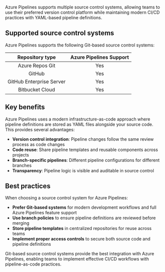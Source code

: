 Azure Pipelines supports multiple source control systems, allowing teams to use their preferred version control platform while maintaining modern CI/CD practices with YAML-based pipeline definitions.

## Supported source control systems

Azure Pipelines supports the following Git-based source control systems:

|   **Repository type**    | **Azure Pipelines Support** |
| :----------------------: | :-------------------------: |
|     Azure Repos Git      |             Yes             |
|          GitHub          |             Yes             |
| GitHub Enterprise Server |             Yes             |
|     Bitbucket Cloud      |             Yes             |

## Key benefits

Azure Pipelines uses a modern infrastructure-as-code approach where pipeline definitions are stored as YAML files alongside your source code. This provides several advantages:

- **Version control integration**: Pipeline changes follow the same review process as code changes
- **Code reuse**: Share pipeline templates and reusable components across projects
- **Branch-specific pipelines**: Different pipeline configurations for different branches
- **Transparency**: Pipeline logic is visible and auditable in source control

## Best practices

When choosing a source control system for Azure Pipelines:

- **Prefer Git-based systems** for modern development workflows and full Azure Pipelines feature support
- **Use branch policies** to ensure pipeline definitions are reviewed before merging
- **Store pipeline templates** in centralized repositories for reuse across teams
- **Implement proper access controls** to secure both source code and pipeline definitions

Git-based source control systems provide the best integration with Azure Pipelines, enabling teams to implement effective CI/CD workflows with pipeline-as-code practices.
